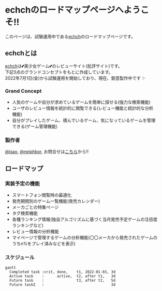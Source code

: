 # echchのロードマップページへようこそ!!

このページは、試験運用中である[echch]()のロードマップページです。

## echchとは

[echch]()は💕美少女ゲーム💕のレビューサイト(批評サイト)です。  
下記3点のグランドコンセプトをもとに作成しています。  
2022年7月1日(金)から試験運用を開始しており、現在、鋭意製作中です ✨

### Grand Concept
- 人気のゲームや自分が求めているゲームを簡単に探せる(強力な検索機能)
- ユーザのレビュー情報を統計的に閲覧できる(レビュー機能と統計的な分析機能)
- 自分がプレイしたゲーム、積んでいるゲーム、気になっているゲームを管理できる(ゲーム管理機能)


### 製作者
[@isao](https://twitter.com/is_a_o), 
[@neiphbor](https://twitter.com/neiphbor), 
お問合せは[こちら]()から!!

## ロードマップ

### 実装予定の機能
- スマートフォン閲覧時の最適化
- 発売期間別のゲーム一覧機能(発売カレンダー)
- メーカごとの特集ページ
- タグ検索機能
- 各種ランキング情報(独自アルゴリズムに基づく当月発売予定ゲームの注目度ランキングなど)
- レビュー情報の分析機能
- マイページで管理するゲームの分析機能(〇〇メーカから発売されたゲームのうちn%をプレイ済みなどを表示)

### スケジュール 
```mermaid!
gantt
  Completed task :crit, done,    t1, 2022-01-03, 3d
  Active task    :      active,  t2, after t1,   3d
  Future task    :               t3, after t2,   5d
  Future task2   :                               3d
```
